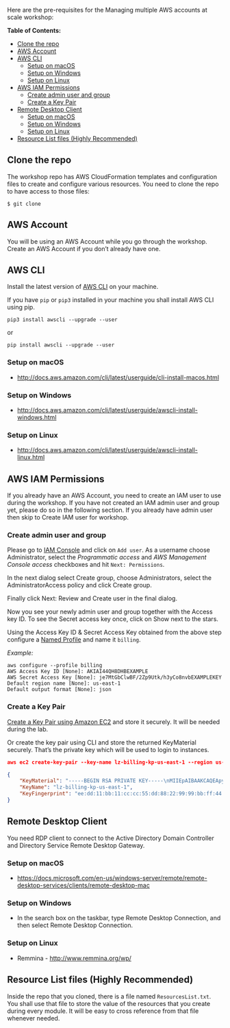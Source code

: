 Here are the pre-requisites for the Managing multiple AWS accounts at scale workshop:

**Table of Contents:**
-   [Clone the repo](#clone-the-repo)
-   [AWS Account](#aws-account)
-   [AWS CLI](#aws-cli)
    -   [Setup on macOS](#setup-on-macos)
    -   [Setup on Windows](#setup-on-windows)
    -   [Setup on Linux](#setup-on-linux)
-   [AWS IAM Permissions](#aws-iam-permissions)
    -   [Create admin user and group](#create-admin-user-and-group)
    -   [Create a Key Pair](#create-a-key-pair)
-   [Remote Desktop Client](#remote-desktop-client)
    -   [Setup on macOS](#setup-on-macos-1)
    -   [Setup on Windows](#setup-on-windows-1)
    -   [Setup on Linux](#setup-on-linux-1)
-   [Resource List files (Highly Recommended)](#resource-list-files-highly-recommended)



## Clone the repo
The workshop repo has AWS CloudFormation templates and configuration files to create and configure various resources. You need to clone the repo to have access to those files:

```
$ git clone
```

## AWS Account
You will be using an AWS Account while you go through the workshop. Create an AWS Account if you don’t already have one.

## AWS CLI
Install the latest version of [AWS CLI](http://docs.aws.amazon.com/cli/latest/userguide/awscli-install-bundle.html) on your machine.

If you have `pip` or `pip3` installed in your machine you shall install AWS CLI using pip.
```
pip3 install awscli --upgrade --user
```
or
```
pip install awscli --upgrade --user
```
### Setup on macOS
-   <http://docs.aws.amazon.com/cli/latest/userguide/cli-install-macos.html>

### Setup on Windows
-   <http://docs.aws.amazon.com/cli/latest/userguide/awscli-install-windows.html>

### Setup on Linux
-   <http://docs.aws.amazon.com/cli/latest/userguide/awscli-install-linux.html>

## AWS IAM Permissions
If you already have an AWS Account, you need to create an IAM user to use during the workshop. If you have not created an IAM admin user and group yet, please do so in the following section. If you already have admin user then skip to Create IAM user for workshop.

### Create admin user and group
Please go to [IAM Console](https://console.aws.amazon.com/iam/home#/users) and click on `Add user`. As a username choose Administrator, select the *Programmatic access* and *AWS Management Console access* checkboxes and hit `Next: Permissions`.

In the next dialog select Create group, choose Administrators, select the AdministratorAccess policy and click Create group.

Finally click Next: Review and Create user in the final dialog.

Now you see your newly admin user and group together with the Access key ID. To see the Secret access key once, click on Show next to the stars.

Using the Access Key ID & Secret Access Key obtained from the above step configure a [Named Profile](http://docs.aws.amazon.com/cli/latest/userguide/cli-multiple-profiles.html) and name it `billing`.

*Example:*
```
aws configure --profile billing
AWS Access Key ID [None]: AKIAI44QH8DHBEXAMPLE
AWS Secret Access Key [None]: je7MtGbClwBF/2Zp9Utk/h3yCo8nvbEXAMPLEKEY
Default region name [None]: us-east-1
Default output format [None]: json
```

### Create a Key Pair
[Create a Key Pair using Amazon EC2](http://docs.aws.amazon.com/AWSEC2/latest/UserGuide/ec2-key-pairs.html#having-ec2-create-your-key-pair) and store it securely. It will be needed during the lab.

Or create the key pair using CLI and store the returned KeyMaterial securely. That’s the private key which will be used to login to instances.

```JSON
aws ec2 create-key-pair --key-name lz-billing-kp-us-east-1 --region us-east-1 --profile billing

{
    "KeyMaterial": "-----BEGIN RSA PRIVATE KEY-----\nMIIEpAIBAAKCAQEApyGcoLn2bj0zjL6ESxPZwz/9v5vne5tqbcQ451fT/1GWiWFSLLavL4zGfI+z\nrWMNxH8k71t7X6Gq6UOMhAaFKS7O8+8cZo9aRzaHdkSUgCS2VZvAhgChxIl+AfQ5YYEQZe4dUh7Y\nUS+PhFYNX9qENfiNoVPJdYHvfCk8hKwQO030x2+T1NEoemECgYAvdBPK6jUGSrKRgpWvfTs4KUs3\n+L5kvXz98RSGaxfG/kEwacMwR+P/3JQoT8OoyWFiv5cMNMr4T7pX5XXSI+/PBx4BK8sI5DoYJEzx\nAf0YQwbHa8wVHSijytXceBeJvTYtJA3TNNJk1/JDHqIjDVIg1B0cuoy25BwXy+1l29GnvqcT/sLl\nMzSJop0Rg1ubm7OhZnu7gE0bPFaL7gZs5UiUJKmvM9vuDY7qSnfRGwIDAQABAoIBAQCL/qukNiEl\n............................................................................................................................................................................................................................................................................................................................................................................................................................................................................................................................................................................................................................................................................................................................................................\nP4u/n5gKsJ2vs6y0CCI25UQxzAa14FQIhSsnr3Se4lTyY38oRL4cbAccGhVxu0hnQmgpxty7Nr//\n0g9Yl1COG4rbfKVzEUXxQrHo6OBb148bcneQw9F1+i5ZlAPnAMQKLRR2htOCT5EBsGj2iH7TiYaR\n+L5kvXz98RSGaxfG/kEwacMwR+P/3JQoT8OoyWFiv5cMNMr4T7pX5XXSI+/PBx4BK8sI5DoYJEzx\nKv6okuaXkRhQzs7jS7UhiVgUCMvnFpnso+g7wWbpVOZtq4uQmPNThwiGx7h6vSmtaO1vlw==\n-----END RSA PRIVATE KEY-----",
    "KeyName": "lz-billing-kp-us-east-1",
    "KeyFingerprint": "ee:dd:11:bb:11:cc:cc:55:dd:88:22:99:99:bb:ff:44:77:00:88:33"
}
```

## Remote Desktop Client
You need RDP client to connect to the Active Directory Domain Controller and Directory Service Remote Desktop Gateway.

### Setup on macOS
-   <https://docs.microsoft.com/en-us/windows-server/remote/remote-desktop-services/clients/remote-desktop-mac>

### Setup on Windows
-   In the search box on the taskbar, type Remote Desktop Connection, and then select Remote Desktop Connection.

### Setup on Linux
-   Remmina - <http://www.remmina.org/wp/>


## Resource List files (Highly Recommended)

Inside the repo that you cloned, there is a file named `ResourcesList.txt`. You shall use that file to store the value of the resources that you create during every module. It will be easy to cross reference from that file whenever needed.

